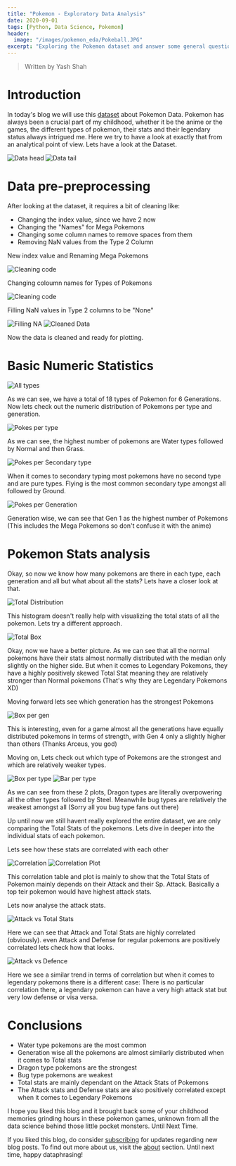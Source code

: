 ```yaml
---
title: "Pokemon - Exploratory Data Analysis"
date: 2020-09-01
tags: [Python, Data Science, Pokemon]
header:
  image: "/images/pokemon_eda/Pokeball.JPG"
excerpt: "Exploring the Pokemon dataset and answer some general questions"
---
```


> Written by Yash Shah

# Introduction

In today's blog we will use this [dataset](https://www.kaggle.com/abcsds/pokemon) about Pokemon Data. Pokemon has always been a crucial part of my childhood, whether it be the anime or the games, the different types of pokemon, their stats and their legendary status always intrigued me. Here we try to have a look at exactly that from an analytical point of view. Lets have a look at the Dataset.

<img src="{{ site.url }}{{ site.baseurl }}/images/pokemon_eda/Data_head.JPG" alt="Data head">
<img src="{{ site.url }}{{ site.baseurl }}/images/pokemon_eda/Data_tail.JPG" alt="Data tail">

# Data pre-preprocessing

After looking at the dataset, it requires a bit of cleaning like:

- Changing the index value, since we have 2 now
- Changing the "Names" for Mega Pokemons
- Changing some column names to remove spaces from them
- Removing NaN values from the Type 2 Column

New index value and Renaming Mega Pokemons

<img src="{{ site.url }}{{ site.baseurl }}/images/pokemon_eda/Rename_code_2.JPG" alt="Cleaning code">

Changing coloumn names for Types of Pokemons

<img src="{{ site.url }}{{ site.baseurl }}/images/pokemon_eda/Rename_code.JPG" alt="Cleaning code">

Filling NaN values in Type 2 columns to be "None"

<img src="{{ site.url }}{{ site.baseurl }}/images/pokemon_eda/fill_na.JPG" alt="Filling NA">

<img src="{{ site.url }}{{ site.baseurl }}/images/pokemon_eda/Clean_data.JPG" alt="Cleaned Data">

Now the data is cleaned and ready for plotting.

# Basic Numeric Statistics

<img src="{{ site.url }}{{ site.baseurl }}/images/pokemon_eda/Pokemon_types.JPG" alt="All types">

As we can see, we have a total of 18 types of Pokemon for 6 Generations. Now lets check out the numeric distribution of Pokemons per type and generation.

<img src="{{ site.url }}{{ site.baseurl }}/images/pokemon_eda/No_Poke_per_type.JPG" alt="Pokes per type">

As we can see, the highest number of pokemons are Water types followed by Normal and then Grass.

<img src="{{ site.url }}{{ site.baseurl }}/images/pokemon_eda/No_Poke_per_s_type.JPG" alt="Pokes per Secondary type">

When it comes to secondary typing most pokemons have no second type and are pure types. Flying is the most common secondary type amongst all followed by Ground.

<img src="{{ site.url }}{{ site.baseurl }}/images/pokemon_eda/No_Poke_per_gen.JPG" alt="Pokes per Generation">

Generation wise, we can see that Gen 1 as the highest number of Pokemons (This includes the Mega Pokemons so don't confuse it with the anime)

# Pokemon Stats analysis

Okay, so now we know how many pokemons are there in each type, each generation and all but what about all the stats? Lets have a closer look at that.

<img src="{{ site.url }}{{ site.baseurl }}/images/pokemon_eda/Total_dist.JPG" alt="Total Distribution">

This histogram doesn't really help with visualizing the total stats of all the pokemon. Lets try a different approach.

<img src="{{ site.url }}{{ site.baseurl }}/images/pokemon_eda/Total_box.JPG" alt="Total Box">

Okay, now we have a better picture. As we can see that all the normal pokemons have their stats almost normally distributed with the median only slightly on the higher side. But when it comes to Legendary Pokemons, they have a highly positively skewed Total Stat meaning they are relatively stronger than Normal pokemons (That's why they are Legendary Pokemons XD)

Moving forward lets see which generation has the strongest Pokemons

<img src="{{ site.url }}{{ site.baseurl }}/images/pokemon_eda/Box_per_gen.JPG" alt="Box per gen">

This is interesting, even for a game almost all the generations have equally distributed pokemons in terms of strength, with Gen 4 only a slightly higher than others (Thanks Arceus, you god)

Moving on, Lets check out which type of Pokemons are the strongest and which are relatively weaker types.

<img src="{{ site.url }}{{ site.baseurl }}/images/pokemon_eda/Box_per_types.JPG" alt="Box per type">

<img src="{{ site.url }}{{ site.baseurl }}/images/pokemon_eda/Total_bar_types.JPG" alt="Bar per type">

As we can see from these 2 plots, Dragon types are literally overpowering all the other types followed by Steel. Meanwhile bug types are relatively the weakest amongst all (Sorry all you bug type fans out there)

Up until now we still havent really explored the entire dataset, we are only comparing the Total Stats of the pokemons. Lets dive in deeper into the individual stats of each pokemon.

Lets see how these stats are correlated with each other

<img src="{{ site.url }}{{ site.baseurl }}/images/pokemon_eda/Corr_table.JPG" alt="Correlation">

<img src="{{ site.url }}{{ site.baseurl }}/images/pokemon_eda/Corr_plot.JPG" alt="Correlation Plot">

This correlation table and plot is mainly to show that the Total Stats of Pokemon mainly depends on their Attack and their Sp. Attack. Basically a top teir pokemon would have highest attack stats.

Lets now analyse the attack stats.

<img src="{{ site.url }}{{ site.baseurl }}/images/pokemon_eda/total_vs_attack.JPG" alt="Attack vs Total Stats">

Here we can see that Attack and Total Stats are highly correlated (obviously). even Attack and Defense for regular pokemons are positively correlated lets check how that looks.

<img src="{{ site.url }}{{ site.baseurl }}/images/pokemon_eda/Attack_vs_defence.JPG" alt="Attack vs Defence">

Here we see a similar trend in terms of correlation but when it comes to legendary pokemons there is a different case: There is no particular correlation there, a legendary pokemon can have a very high attack stat but very low defense or visa versa.

# Conclusions

- Water type pokemons are the most common
- Generation wise all the pokemons are almost similarly distributed when it comes to Total stats
- Dragon type pokemons are the strongest
- Bug type pokemons are weakest
- Total stats are mainly dependant on the Attack Stats of Pokemons
- The Attack stats and Defense stats are also positively correlated except when it comes to Legendary Pokemons

I hope you liked this blog and it brought back some of your childhood memories grinding hours in these pokemon games, unknown from all the data science behind those little pocket monsters.
Until Next Time.

If you liked this blog, do consider [subscribing](https://docs.google.com/forms/d/e/1FAIpQLSebziVJGTIj3BVelLh5n627G6QIP_fJJsk_qKVaYyfU-atrbg/viewform?usp=sf_link) for updates regarding new blog posts. To find out more about us, visit the [about](https://dataphrase.github.io/about/) section. Until next time, happy dataphrasing!
